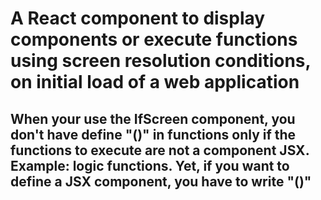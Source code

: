 # A React component to display components or execute functions using screen resolution conditions, on initial load of a web application

## When your use the IfScreen component, you don't have define "()" in functions only if the functions to execute are not a component JSX. Example: logic functions. Yet, if you want to define a JSX component, you have to write "()"
